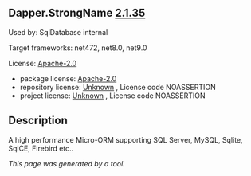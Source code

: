 Dapper.StrongName [2.1.35](https://www.nuget.org/packages/Dapper.StrongName/2.1.35)
--------------------

Used by: SqlDatabase internal

Target frameworks: net472, net8.0, net9.0

License: [Apache-2.0](../../../../licenses/apache-2.0) 

- package license: [Apache-2.0](https://licenses.nuget.org/Apache-2.0) 
- repository license: [Unknown](https://github.com/DapperLib/Dapper) , License code NOASSERTION
- project license: [Unknown](https://github.com/DapperLib/Dapper) , License code NOASSERTION

Description
-----------
A high performance Micro-ORM supporting SQL Server, MySQL, Sqlite, SqlCE, Firebird etc..

*This page was generated by a tool.*